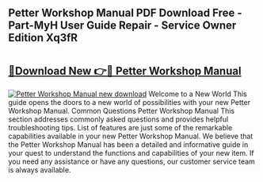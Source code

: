 ## Petter Workshop Manual PDF Download Free - Part-MyH User Guide Repair - Service Owner Edition Xq3fR

# <h2><a href="http://bc76196.oget.top/?id=Petter+Workshop+Manual">🔗Download New 👉🔴 Petter Workshop Manual</a></h2>

[![Petter Workshop Manual new download](https://i.imgur.com/5g1atiW.png)](http://bc76196.oget.top/?id=Petter+Workshop+Manual)
Welcome to a New World This guide opens the doors to a new world of possibilities with your new Petter Workshop Manual. Common Questions Petter Workshop Manual This section addresses commonly asked questions and provides helpful troubleshooting tips. List of features are just some of the remarkable capabilities available in your new Petter Workshop Manual. We believe that the Petter Workshop Manual has been a detailed and informative guide in your quest to understand the functions and capabilities of your new item. If you need any assistance or have any questions, our customer service team is always available.
